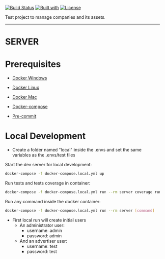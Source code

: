 [![Build Status](https://travis-ci.com/lucasOlivio/inquest.svg?branch=master)](https://travis-ci.com/github/lucasOlivio/inquest)
[![Built with](https://img.shields.io/badge/Built_with-Cookiecutter_Django_Rest-F7B633.svg)](https://github.com/agconti/cookiecutter-django-rest)
[![License](https://img.shields.io/npm/l/react-native-smart-badge.svg)](https://github.com/lucasOlivio/inquest/blob/master/LICENSE)

Test project to manage companies and its assets.

------------------------------------------------------------------------------------------------------------------------
# SERVER

# Prerequisites

- [Docker Windows](https://docs.docker.com/docker-for-windows/install/)
- [Docker Linux](https://docs.docker.com/engine/install/)
- [Docker Mac](https://docs.docker.com/docker-for-mac/install/)

- [Docker-compose](https://docs.docker.com/compose/install/)

- [Pre-commit](https://pre-commit.com/#install)

# Local Development

- Create a folder named "local" inside the .envs and set the same variables as the .envs/test files

Start the dev server for local development:
```bash
docker-compose -f docker-compose.local.yml up
```

Run tests and tests coverage in container:

```bash
docker-compose -f docker-compose.local.yml run --rm server coverage run -m pytest
```

Run any command inside the docker container:

```bash
docker-compose -f docker-compose.local.yml run --rm server [command]
```

- First local run will create initial users
    - An administrator user:
        - username: admin
        - password: admin
    - And an advertiser user:
        - username: test
        - password: test
